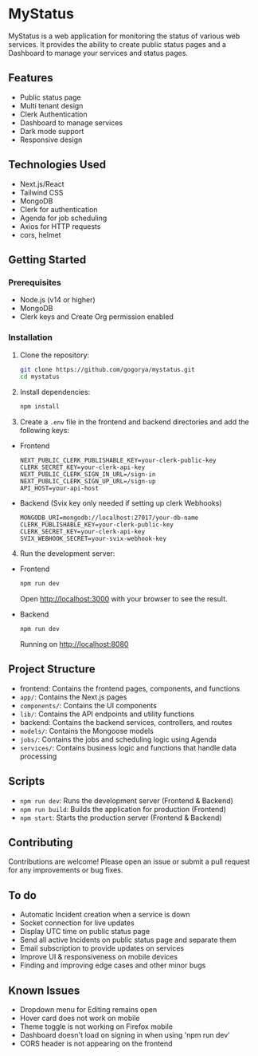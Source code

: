 # MyStatus

MyStatus is a web application for monitoring the status of various web services. It provides the ability to create public status pages and a Dashboard to manage your services and status pages.

## Features

- Public status page
- Multi tenant design
- Clerk Authentication
- Dashboard to manage services
- Dark mode support
- Responsive design

## Technologies Used

- Next.js/React
- Tailwind CSS
- MongoDB
- Clerk for authentication
- Agenda for job scheduling
- Axios for HTTP requests
- cors, helmet

## Getting Started

### Prerequisites

- Node.js (v14 or higher)
- MongoDB
- Clerk keys and Create Org permission enabled

### Installation

1. Clone the repository:

   ```sh
   git clone https://github.com/gogorya/mystatus.git
   cd mystatus
   ```

2. Install dependencies:

   ```sh
   npm install
   ```

3. Create a `.env` file in the frontend and backend directories and add the following keys:

- Frontend

  ```env
  NEXT_PUBLIC_CLERK_PUBLISHABLE_KEY=your-clerk-public-key
  CLERK_SECRET_KEY=your-clerk-api-key
  NEXT_PUBLIC_CLERK_SIGN_IN_URL=/sign-in
  NEXT_PUBLIC_CLERK_SIGN_UP_URL=/sign-up
  API_HOST=your-api-host
  ```

- Backend (Svix key only needed if setting up clerk Webhooks)
  ```env
  MONGODB_URI=mongodb://localhost:27017/your-db-name
  CLERK_PUBLISHABLE_KEY=your-clerk-public-key
  CLERK_SECRET_KEY=your-clerk-api-key
  SVIX_WEBHOOK_SECRET=your-svix-webhook-key
  ```

4. Run the development server:

- Frontend

  ```sh
  npm run dev
  ```

  Open [http://localhost:3000](http://localhost:3000) with your browser to see the result.

- Backend

  ```sh
  npm run dev
  ```

  Running on [http://localhost:8080](http://localhost:8080)

## Project Structure

- frontend: Contains the frontend pages, components, and functions
- `app/`: Contains the Next.js pages
- `components/`: Contains the UI components
- `lib/`: Contains the API endpoints and utility functions
- backend: Contains the backend services, controllers, and routes
- `models/`: Contains the Mongoose models
- `jobs/`: Contains the jobs and scheduling logic using Agenda
- `services/`: Contains business logic and functions that handle data processing

## Scripts

- `npm run dev`: Runs the development server (Frontend & Backend)
- `npm run build`: Builds the application for production (Frontend)
- `npm start`: Starts the production server (Frontend & Backend)

## Contributing

Contributions are welcome! Please open an issue or submit a pull request for any improvements or bug fixes.

<!-- ## Acknowledgements

- [Next.js](https://nextjs.org/)
- [Tailwind CSS](https://tailwindcss.com/)
- [MongoDB](https://www.mongodb.com/)
- [Clerk](https://clerk.dev/)
- [Agenda](https://github.com/agenda/agenda)
- [Axios](https://axios-http.com/) -->

## To do

- Automatic Incident creation when a service is down
- Socket connection for live updates
- Display UTC time on public status page
- Send all active Incidents on public status page and separate them
- Email subscription to provide updates on services
- Improve UI & responsiveness on mobile devices
- Finding and improving edge cases and other minor bugs

## Known Issues

- Dropdown menu for Editing remains open
- Hover card does not work on mobile
- Theme toggle is not working on Firefox mobile
- Dashboard doesn't load on signing in when using 'npm run dev'
- CORS header is not appearing on the frontend

<!-- ### Explanation:

1. **Features and Technologies Used**: Lists the main features and technologies used in the project.
2. **Getting Started**: Provides instructions for setting up the project locally, including prerequisites, installation steps, and how to run the development server.
3. **Project Structure**: Describes the main directories and their purposes.
4. **Scripts**: Lists the available npm scripts for development and production.
5. **Contributing, License, and Acknowledgements**: Encourages contributions, specifies the project's license, and credits the main technologies and libraries used in the project. -->
